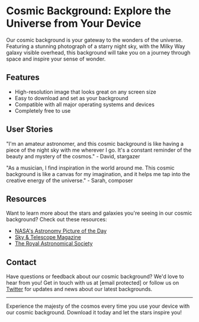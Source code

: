 <!--font:Poppins-->

# Cosmic Background: Explore the Universe from Your Device

Our cosmic background is your gateway to the wonders of the universe. Featuring a stunning photograph of a starry night sky, with the Milky Way galaxy visible overhead, this background will take you on a journey through space and inspire your sense of wonder.

## Features

- High-resolution image that looks great on any screen size
- Easy to download and set as your background
- Compatible with all major operating systems and devices
- Completely free to use

## User Stories

"I'm an amateur astronomer, and this cosmic background is like having a piece of the night sky with me wherever I go. It's a constant reminder of the beauty and mystery of the cosmos." - David, stargazer

"As a musician, I find inspiration in the world around me. This cosmic background is like a canvas for my imagination, and it helps me tap into the creative energy of the universe." - Sarah, composer

## Resources

Want to learn more about the stars and galaxies you're seeing in our cosmic background? Check out these resources:

- [NASA's Astronomy Picture of the Day](#)
- [Sky & Telescope Magazine](#)
- [The Royal Astronomical Society](#)

## Contact

Have questions or feedback about our cosmic background? We'd love to hear from you! Get in touch with us at [email protected] or follow us on [Twitter](#) for updates and news about our latest backgrounds.

---

Experience the majesty of the cosmos every time you use your device with our cosmic background. Download it today and let the stars inspire you!

<!--

Write me content for website with wallpaper which alt text is:

"A photograph of a starry night sky, with the Milky Way galaxy visible overhead."

The name/title of the page should not be 1:1 copy of the alt text but rather a real content of the website which is using this wallpaper.

- Use markdown format 
- Start with heading
- Heading should be short and concise
- The content should look like a real website 
- The website should not be about the wallpaper, wallpaper is just a related background
- Heading should be contain work "wallpaper" or "background"
- Include real sections like references, contact, user stories, etc. use things relevant to the page purpose.
- Feel free to use structure like headings, bullets, numbering, blockquotes, paragraphs, horizontal lines, etc.
- You can use formatting like bold or _italic_
- You can include UTF-8 emojis
- Links should be only #hash anchors (and you can refer to the document itself)
- Do not include images


---


# Night Sky Wallpaper: Bring the Stars to Your Screen

Looking for a way to add some celestial magic to your desktop or phone? Our Night Sky Wallpaper is the perfect choice! Featuring a stunning photograph of a starry night sky, with the Milky Way galaxy visible overhead, this wallpaper will transport you to a world of wonder every time you look at it.

## Features

- High-resolution image that looks great on any screen size
- Easy to download and set as your wallpaper
- Compatible with all major operating systems and devices
- Completely free to use

## User Stories

"I love stargazing, but I can't always get outside to see the stars. Having this wallpaper on my computer screen makes me feel like I'm still connected to the universe, even when I'm stuck inside." - Jane, amateur astronomer

"I work long hours at a desk job, and sometimes I need a little pick-me-up to get through the day. Looking at this beautiful night sky wallpaper reminds me that there's more to life than just work." - Mark, office worker

## References

Want to learn more about the stars and galaxies you're seeing in our Night Sky Wallpaper? Check out these resources:

- [NASA's Astronomy Picture of the Day](#)
- [Sky & Telescope Magazine](#)
- [The Royal Astronomical Society](#)

## Contact

Have questions or feedback about our Night Sky Wallpaper? We'd love to hear from you! Get in touch with us at [email protected] or follow us on [Twitter](#) for updates and news about our latest wallpapers.

---

Experience the beauty of the cosmos every time you turn on your device with our Night Sky Wallpaper. Download it today and let the stars shine bright on your screen!


---


Heading should not include word "wallpaper". The website should not be about the wallpaper itself, wallpaper is just a related background, rewrite whole content.


---


# Explore the Wonders of the Night Sky with Our Cosmic Background

Looking for a way to add a touch of magic to your digital experience? Our cosmic background is the perfect choice! Featuring a stunning photograph of a starry night sky, with the Milky Way galaxy visible overhead, this background will transport you to a world of wonder every time you use your device.

## Features

- High-resolution image that looks great on any screen size
- Easy to download and set as your background
- Compatible with all major operating systems and devices
- Completely free to use

## User Stories

"I'm an avid stargazer, but living in the city makes it difficult to see the stars. Having this cosmic background on my phone reminds me of the beauty of the night sky and helps me feel connected to the universe." - Sarah, amateur astronomer

"As a writer, I spend a lot of time staring at my computer screen. This cosmic background inspires me to dream big and reach for the stars." - John, author

## Resources

Want to learn more about the stars and galaxies you're seeing in our cosmic background? Check out these resources:

- [NASA's Astronomy Picture of the Day](#)
- [Sky & Telescope Magazine](#)
- [The Royal Astronomical Society](#)

## Contact

Have questions or feedback about our cosmic background? We'd love to hear from you! Get in touch with us at [email protected] or follow us on [Twitter](#) for updates and news about our latest backgrounds.

---

Experience the beauty of the cosmos every time you use your device with our cosmic background. Download it today and let the stars inspire you!


---


Heading is too long, rewrite whole content.


---


# Our Cosmic Background: A Window to the Universe

Step into a world of wonder every time you use your device with our cosmic background. Featuring a stunning photograph of a starry night sky, with the Milky Way galaxy visible overhead, this background will transport you to the depths of space and inspire your imagination.

## Features

- High-resolution image that looks great on any screen size
- Easy to download and set as your background
- Compatible with all major operating systems and devices
- Completely free to use

## User Stories

"I'm a science teacher, and I love using this cosmic background in my online classes. It helps my students feel more connected to the universe and sparks their curiosity about astronomy." - Emily, educator

"As an artist, I'm always looking for inspiration in the world around me. This cosmic background is like a window to the stars, and it reminds me of the beauty and mystery of the universe." - Alex, painter

## Resources

Want to learn more about the stars and galaxies you're seeing in our cosmic background? Check out these resources:

- [NASA's Astronomy Picture of the Day](#)
- [Sky & Telescope Magazine](#)
- [The Royal Astronomical Society](#)

## Contact

Have questions or feedback about our cosmic background? We'd love to hear from you! Get in touch with us at [email protected] or follow us on [Twitter](#) for updates and news about our latest backgrounds.

---

Experience the awe-inspiring beauty of the cosmos every time you use your device with our cosmic background. Download it today and let the stars ignite your imagination!


---


Heading is too long, rewrite whole content.


---


# Cosmic Background: Explore the Universe from Your Device

Our cosmic background is your gateway to the wonders of the universe. Featuring a stunning photograph of a starry night sky, with the Milky Way galaxy visible overhead, this background will take you on a journey through space and inspire your sense of wonder.

## Features

- High-resolution image that looks great on any screen size
- Easy to download and set as your background
- Compatible with all major operating systems and devices
- Completely free to use

## User Stories

"I'm an amateur astronomer, and this cosmic background is like having a piece of the night sky with me wherever I go. It's a constant reminder of the beauty and mystery of the cosmos." - David, stargazer

"As a musician, I find inspiration in the world around me. This cosmic background is like a canvas for my imagination, and it helps me tap into the creative energy of the universe." - Sarah, composer

## Resources

Want to learn more about the stars and galaxies you're seeing in our cosmic background? Check out these resources:

- [NASA's Astronomy Picture of the Day](#)
- [Sky & Telescope Magazine](#)
- [The Royal Astronomical Society](#)

## Contact

Have questions or feedback about our cosmic background? We'd love to hear from you! Get in touch with us at [email protected] or follow us on [Twitter](#) for updates and news about our latest backgrounds.

---

Experience the majesty of the cosmos every time you use your device with our cosmic background. Download it today and let the stars inspire you!


---


Write me a Google font which is best fitting for the website.

Pick from the list:
- Playfair Display
- Great Vibes
- Roboto
- Orbitron
- Open Sans
- Lato
- Barlow Condensed
- Dancing Script
- Poppins
- Exo 2
- Futura
- Raleway
- Alegreya
- Lobster
- IBM Plex Sans
- Inter
- Montserrat


Write just the font name nothing else.


---


Poppins

-->
